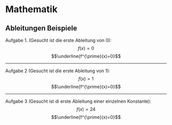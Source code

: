 # Mathematik

## Ableitungen Beispiele

Aufgabe 1. (Gesucht ist die erste Ableitung von 0):  
$$f(x)=0$$
$$\underline{f^{\prime}(x)=0}$$

---

Aufgabe 2 (Gesucht ist die erste Ableitung von 1):  
$$f(x)=1$$
$$\underline{f^{\prime}(x)=0}$$

---

Aufgabe 3 (Gesucht ist di erste Ableitung einer einzelnen Konstante):  
$$f(x)=24$$
$$\underline{f^{\prime}(x)=0}$$
